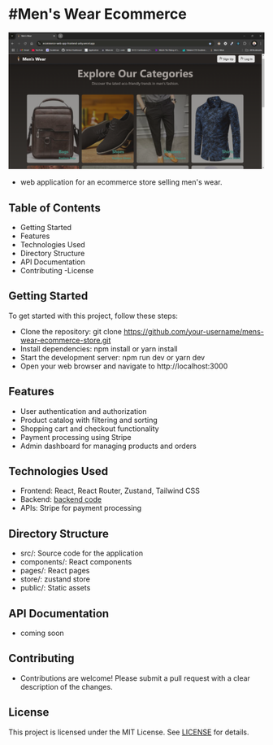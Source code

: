 # #Men's Wear Ecommerce

<img src="public/mens_wear_screenshot.png" alt="mens wear site screenshot." height={20} with={20} />

- web application for an ecommerce store selling men's wear.

## Table of Contents

- Getting Started
- Features
- Technologies Used
- Directory Structure
- API Documentation
- Contributing
  -License

## Getting Started

To get started with this project, follow these steps:

- Clone the repository: git clone https://github.com/your-username/mens-wear-ecommerce-store.git
- Install dependencies: npm install or yarn install
- Start the development server: npm run dev or yarn dev
- Open your web browser and navigate to http://localhost:3000

## Features

- User authentication and authorization
- Product catalog with filtering and sorting
- Shopping cart and checkout functionality
- Payment processing using Stripe
- Admin dashboard for managing products and orders

## Technologies Used

- Frontend: React, React Router, Zustand, Tailwind CSS
- Backend: [backend code](https://github.com/Chinokoo/ecommerce-web-app)
- APIs: Stripe for payment processing

## Directory Structure

- src/: Source code for the application
- components/: React components
- pages/: React pages
- store/: zustand store
- public/: Static assets

## API Documentation

- coming soon

## Contributing

- Contributions are welcome! Please submit a pull request with a clear description of the changes.

## License

This project is licensed under the MIT License. See [LICENSE](https://opensource.org/license/mit) for details.
